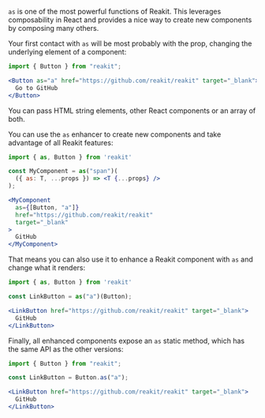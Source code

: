 `as` is one of the most powerful functions of Reakit. This leverages composability in React and provides a nice way to create new components by composing many others.

Your first contact with `as` will be most probably with the prop, changing the underlying element of a component:
```jsx
import { Button } from "reakit";

<Button as="a" href="https://github.com/reakit/reakit" target="_blank">
  Go to GitHub
</Button>
```

You can pass HTML string elements, other React components or an array of both.

You can use the `as` enhancer to create new components and take advantage of all Reakit features:

```jsx
import { as, Button } from 'reakit'

const MyComponent = as("span")(
  ({ as: T, ...props }) => <T {...props} />
);

<MyComponent 
  as={[Button, "a"]} 
  href="https://github.com/reakit/reakit" 
  target="_blank"
>
  GitHub
</MyComponent>
```

That means you can also use it to enhance a Reakit component with `as` and change what it renders:

```jsx
import { as, Button } from 'reakit'

const LinkButton = as("a")(Button);

<LinkButton href="https://github.com/reakit/reakit" target="_blank">
  GitHub
</LinkButton>
```

Finally, all enhanced components expose an `as` static method, which has the same API as the other versions:

```jsx
import { Button } from "reakit";

const LinkButton = Button.as("a");

<LinkButton href="https://github.com/reakit/reakit" target="_blank">
  GitHub
</LinkButton>
```